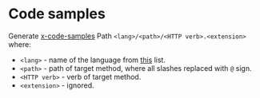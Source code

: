 # Code samples

Generate [x-code-samples](https://github.com/Rebilly/ReDoc/blob/master/docs/redoc-vendor-extensions.md#x-code-samples)
Path `<lang>/<path>/<HTTP verb>.<extension>` where:

- `<lang>` - name of the language from [this](https://github.com/github/linguist/blob/master/lib/linguist/popular.yml) list.
- `<path>` - path of target method, where all slashes replaced with `@` sign.
- `<HTTP verb>` - verb of target method.
- `<extension>` - ignored.
